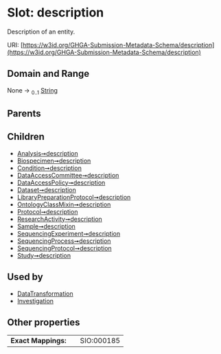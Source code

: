 
# Slot: description


Description of an entity.

URI: [https://w3id.org/GHGA-Submission-Metadata-Schema/description](https://w3id.org/GHGA-Submission-Metadata-Schema/description)


## Domain and Range

None &#8594;  <sub>0..1</sub> [String](types/String.md)

## Parents


## Children

 *  [Analysis➞description](Analysis_description.md)
 *  [Biospecimen➞description](Biospecimen_description.md)
 *  [Condition➞description](Condition_description.md)
 *  [DataAccessCommittee➞description](DataAccessCommittee_description.md)
 *  [DataAccessPolicy➞description](DataAccessPolicy_description.md)
 *  [Dataset➞description](Dataset_description.md)
 *  [LibraryPreparationProtocol➞description](LibraryPreparationProtocol_description.md)
 *  [OntologyClassMixin➞description](OntologyClassMixin_description.md)
 *  [Protocol➞description](Protocol_description.md)
 *  [ResearchActivity➞description](ResearchActivity_description.md)
 *  [Sample➞description](Sample_description.md)
 *  [SequencingExperiment➞description](SequencingExperiment_description.md)
 *  [SequencingProcess➞description](SequencingProcess_description.md)
 *  [SequencingProtocol➞description](SequencingProtocol_description.md)
 *  [Study➞description](Study_description.md)

## Used by

 * [DataTransformation](DataTransformation.md)
 * [Investigation](Investigation.md)

## Other properties

|  |  |  |
| --- | --- | --- |
| **Exact Mappings:** | | SIO:000185 |

